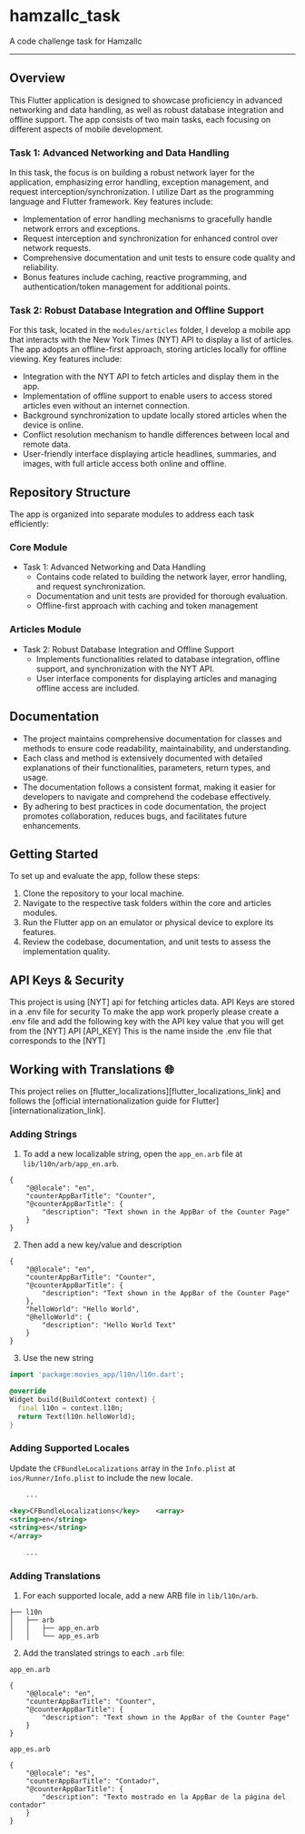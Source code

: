 # hamzallc_task

A code challenge task for Hamzallc

---

## Overview

This Flutter application is designed to showcase proficiency in advanced networking and data
handling,
as well as robust database integration and offline support.
The app consists of two main tasks, each focusing on different aspects of mobile development.

### Task 1: Advanced Networking and Data Handling

In this task, the focus is on building a robust network layer for the application, emphasizing error
handling, exception management, and request interception/synchronization.
I utilize Dart as the programming language and Flutter framework. Key features include:

- Implementation of error handling mechanisms to gracefully handle network errors and exceptions.
- Request interception and synchronization for enhanced control over network requests.
- Comprehensive documentation and unit tests to ensure code quality and reliability.
- Bonus features include caching, reactive programming, and authentication/token management for
  additional points.

### Task 2: Robust Database Integration and Offline Support

For this task, located in the `modules/articles` folder,
I develop a mobile app that interacts with the New York Times (NYT) API to display a list of
articles.
The app adopts an offline-first approach, storing articles locally for offline viewing. Key features
include:

- Integration with the NYT API to fetch articles and display them in the app.
- Implementation of offline support to enable users to access stored articles even without an
  internet connection.
- Background synchronization to update locally stored articles when the device is online.
- Conflict resolution mechanism to handle differences between local and remote data.
- User-friendly interface displaying article headlines, summaries, and images, with full article
  access both online and offline.

## Repository Structure

The app is organized into separate modules to address each task efficiently:

### Core Module

- Task 1: Advanced Networking and Data Handling
    - Contains code related to building the network layer, error handling, and request
      synchronization.
    - Documentation and unit tests are provided for thorough evaluation.
    - Offline-first approach with caching and token management

### Articles Module

- Task 2: Robust Database Integration and Offline Support
    - Implements functionalities related to database integration, offline support, and
      synchronization with the NYT API.
    - User interface components for displaying articles and managing offline access are included.

## Documentation

- The project maintains comprehensive documentation for classes and methods to ensure code
  readability, maintainability, and understanding.
- Each class and method is extensively documented with detailed explanations of their
  functionalities, parameters, return types, and usage.
- The documentation follows a consistent format, making it easier for developers to navigate and
  comprehend the codebase effectively.
- By adhering to best practices in code documentation, the project promotes collaboration,
  reduces bugs, and facilitates future enhancements.

## Getting Started

To set up and evaluate the app, follow these steps:

1. Clone the repository to your local machine.
2. Navigate to the respective task folders within the core and articles modules.
3. Run the Flutter app on an emulator or physical device to explore its features.
4. Review the codebase, documentation, and unit tests to assess the implementation quality.

## API Keys & Security

This project is using [NYT] api for fetching articles data.
API Keys are stored in a .env file for security
To make the app work properly please create a .env file and add the following key with the API key
value that you will get from the [NYT] API
[API_KEY] This is the name inside the .env file that corresponds to the [NYT]

## Working with Translations 🌐

This project relies on [flutter_localizations][flutter_localizations_link] and follows
the [official internationalization guide for Flutter][internationalization_link].

### Adding Strings

1. To add a new localizable string, open the `app_en.arb` file at `lib/l10n/arb/app_en.arb`.

```arb
{
    "@@locale": "en",
    "counterAppBarTitle": "Counter",
    "@counterAppBarTitle": {
        "description": "Text shown in the AppBar of the Counter Page"
    }
}
```

2. Then add a new key/value and description

```arb
{
    "@@locale": "en",
    "counterAppBarTitle": "Counter",
    "@counterAppBarTitle": {
        "description": "Text shown in the AppBar of the Counter Page"
    },
    "helloWorld": "Hello World",
    "@helloWorld": {
        "description": "Hello World Text"
    }
}
```

3. Use the new string

```dart
import 'package:movies_app/l10n/l10n.dart';

@override
Widget build(BuildContext context) {
  final l10n = context.l10n;
  return Text(l10n.helloWorld);
}
```

### Adding Supported Locales

Update the `CFBundleLocalizations` array in the `Info.plist` at `ios/Runner/Info.plist` to include
the new locale.

```xml
    ...

<key>CFBundleLocalizations</key>    <array>
<string>en</string>
<string>es</string>
</array>

    ...
```

### Adding Translations

1. For each supported locale, add a new ARB file in `lib/l10n/arb`.

```
├── l10n
│   ├── arb
│   │   ├── app_en.arb
│   │   └── app_es.arb
```

2. Add the translated strings to each `.arb` file:

`app_en.arb`

```arb
{
    "@@locale": "en",
    "counterAppBarTitle": "Counter",
    "@counterAppBarTitle": {
        "description": "Text shown in the AppBar of the Counter Page"
    }
}
```

`app_es.arb`

```arb
{
    "@@locale": "es",
    "counterAppBarTitle": "Contador",
    "@counterAppBarTitle": {
        "description": "Texto mostrado en la AppBar de la página del contador"
    }
}
```


